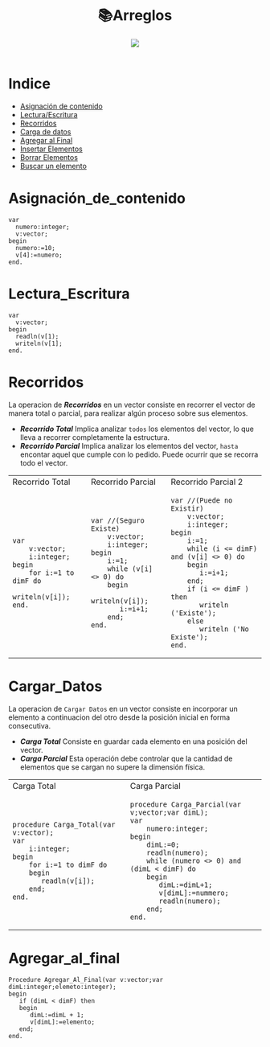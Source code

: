 <h1 align="center"> 📚Arreglos </h1>
<div align="center">
<img src="https://media.giphy.com/media/7E8lI6TkLrvvAcPXso/giphy.gif"/>
 </div>
<br>

Indice
=================

<!--ts-->
   * [Asignación de contenido](#asignación_de_contenido)
   * [Lectura/Escritura](#lectura_escritura)
   * [Recorridos](#recorridos)
   * [Carga de datos](#cargar_Datos)
   * [Agregar al Final](#agregar_al_final)
   * [Insertar Elementos](#insertar_elementos)
   * [Borrar Elementos](#borrar_elementos)
   * [Buscar un elemento](#buscar_elemento)

Asignación_de_contenido
=======================

```Pas
var
  numero:integer;
  v:vector;
begin
  numero:=10;
  v[4]:=numero;
end.
```

Lectura_Escritura
=================

```Pas
var
  v:vector;
begin
  readln(v[1);
  writeln(v[1];
end.
```
Recorridos
==========
La operacion de ***Recorridos*** en un vector consiste en recorrer el vector de manera total o parcial, para realizar algún proceso sobre sus elementos.
- ***Recorrido Total*** Implica analizar ```todos``` los elementos del vector, lo que lleva a recorrer completamente la estructura.
- ***Recorrido Parcial*** Implica analizar los elementos del vector, ```hasta``` encontar aquel que cumple con lo pedido. Puede ocurrir que se recorra todo el vector.

<table>
<tr>
<td> Recorrido Total </td> <td> Recorrido Parcial </td><td> Recorrido Parcial 2 </td>
</tr>
<tr>
<td>
 
```Pas
var
    v:vector;
    i:integer;
begin
    for i:=1 to dimF do
       writeln(v[i]);
end.
```
</td>
<td>
 

```Pas
var //(Seguro Existe)
    v:vector;
    i:integer;
begin
    i:=1;
    while (v[i] <> 0) do
    begin
       writeln(v[i]);
       i:=i+1;
    end;
end.
```
 
</td>
 <td>
 

```Pas
var //(Puede no Existir)
    v:vector;
    i:integer;
begin
    i:=1;
    while (i <= dimF) and (v[i] <> 0) do
    begin
       i:=i+1;
    end;
    if (i <= dimF ) then
       writeln ('Existe');
    else
       writeln ('No Existe');
end.
```
 
</td>
</tr>
 
</table>

Cargar_Datos
=============
La operacion de ```Cargar Datos``` en un vector consiste en incorporar un elemento a continuacion del otro desde la posición inicial en forma consecutiva.
- ***Carga Total*** Consiste en guardar cada elemento en una posición del vector.
- ***Carga Parcial*** Esta operación debe controlar que la cantidad de elementos que se cargan no supere la dimensión física.

<table>
<tr>
<td> Carga Total </td> <td> Carga Parcial </td>
</tr>
<tr>
<td>
 
```Pas
procedure Carga_Total(var v:vector);
var
    i:integer;
begin
    for i:=1 to dimF do
    begin
       readln(v[i]);                    
    end;
end.
```
</td>
<td>
 

```Pas
procedure Carga_Parcial(var v;vector;var dimL);
var
    numero:integer;
begin
    dimL:=0;
    readln(numero);
    while (numero <> 0) and (dimL < dimF) do
    begin
       dimL:=dimL+1;
       v[dimL]:=nummero;
       readln(numero);                 
    end;
end.
```
 
</td>
</tr>
 
</table>

Agregar_al_final
================
```Pas
Procedure Agregar_Al_Final(var v:vector;var dimL:integer;elemeto:integer);
begin
   if (dimL < dimF) then 
   begin
      dimL:=dimL + 1; 
      v[dimL]:=elemento;
   end;
end.
```
